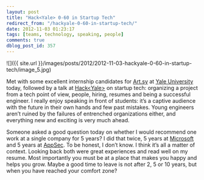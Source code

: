 ```yaml
---
layout: post
title: "Hack<Yale> 0-60 in Startup Tech"
redirect_from: "/hackyale-0-60-in-startup-tech/"
date: 2012-11-03 01:23:17
tags: [teams, technology, speaking, people]
comments: true
dblog_post_id: 357
---
```

![]({{ site.url }}/images/posts/2012/2012-11-03-hackyale-0-60-in-startup-tech/image_5.jpg)

Met with some excellent internship candidates for [Art.sy](https://artsy.net) at [Yale University](https://yale.edu/) today, followed by a talk at [Hack&lt;Yale&gt;](https://web.archive.org/web/20121114075325/https://hackyale.com/) on startup tech: organizing a project from a tech point of view, people, hiring, resumes and being a successful engineer. I really enjoy speaking in front of students: it’s a captive audience with the future in their own hands and few past mistakes. Young engineers aren’t ruined by the failures of entrenched organizations either, and everything new and exciting is very much ahead.

Someone asked a good question today on whether I would recommend one work at a single company for 5 years? I did that twice, 5 years at [Microsoft](https://www.microsoft.com) and 5 years at [AppSec](https://web.archive.org/web/20131111165225/https://www.appsecinc.com/). To be honest, I don’t know. I think it’s all a matter of context. Looking back both were great experiences and read well on my resume. Most importantly you must be at a place that makes you happy and helps you grow. Maybe a good time to leave is not after 2, 5 or 10 years, but when you have reached your comfort zone?
